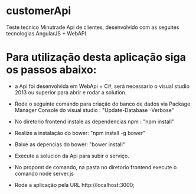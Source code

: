 # customerApi

Teste tecnico Minutrade Api de clientes, desenvolvido com as seguites tecnologias AngularJS + WebAPI.

# Para utilização desta aplicação siga os passos abaixo:

- a Api foi desenvolvida em WebApi + C#, será necessario o visual studio 2013 ou superior para abrir e rodar a solution.

- Rode o seguinte comando para criação do banco de dados via Package Manager Console do visual studio : "Update-Database -Verbose"

- No diretorio frontend instale as dependencias npm : "npm install" 

- Realize a instalação do bower: "npm install -g bower"

- Baixe as depencias do bower: "bower install" 

- Execute a solucion da Api para subir o serviço.

- No propomt de comando, na pasta no diretorio frontend execute o comando node server.js 

- Rode a aplicação pela URL http://localhost:3000; 





